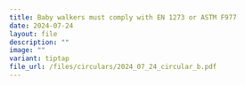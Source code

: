 ```yaml
---
title: Baby walkers must comply with EN 1273 or ASTM F977
date: 2024-07-24
layout: file
description: ""
image: ""
variant: tiptap
file_url: /files/circulars/2024_07_24_circular_b.pdf
---
```

